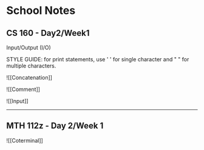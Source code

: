 
# School Notes

## CS 160 - Day2/Week1

Input/Output (I/O)

STYLE GUIDE: for print statements, use ' ' for single character and " " for multiple characters.

![[Concatenation]]

![[Comment]]

![[Input]]

---
## MTH 112z - Day 2/Week 1

![[Coterminal]]
